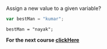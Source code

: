 Assign a new value to a given variable?

```javascript
var bestMan = "kumar";
```

```solution
bestMan = "nayak";
```

**For the next course [clickHere](https://www.merakilearn.org/course/124/exercise/3225)**